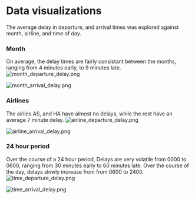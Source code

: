 # Data visualizations

The average delay in departure, and arrival times was explored against month, airline, and time of day. 

### Month
On average, the delay times are fairly consistant between the months, ranging from 4 minutes early, to 9 minutes late. 
![month_departure_delay.png](https://github.com/Pandas-UFT/Pandas/tree/master/figures/month_departure_delay.png)

![month_arrival_delay.png](https://github.com/Pandas-UFT/Pandas/tree/master/figures/month_arrival_delay.png)

### Airlines
The airlies AS, and HA have almost no delays, while the rest have an average 7 minute delay. 
![airline_departure_delay.png](https://github.com/Pandas-UFT/Pandas/tree/master/figures/airline_departure_delay.png)

![airline_arrival_delay.png](https://github.com/Pandas-UFT/Pandas/tree/master/figures/airline_arrival_delay.png)

### 24 hour period
Over the course of a 24 hour period, Delays are very volatile from 0000 to 0600, ranging from 30 minutes early to 60 minutes late. Over the course of the day, delays slowly increase from from 0600 to 2400. 
![time_departure_delay.png](https://github.com/Pandas-UFT/Pandas/tree/master/figures/time_departure_delay.png)

![time_arrival_delay.png](https://github.com/Pandas-UFT/Pandas/tree/master/figures/time_arrival_delay.png)
